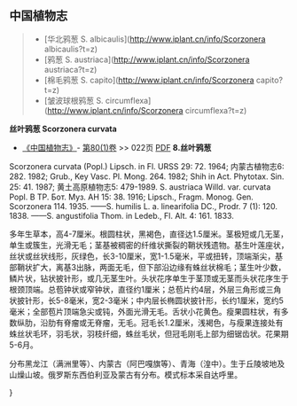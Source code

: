 

## 中国植物志

> * [华北鸦葱  S.  albicaulis](http://www.iplant.cn/info/Scorzonera albicaulis?t=z)
> * [鸦葱  S.  austriaca](http://www.iplant.cn/info/Scorzonera austriaca?t=z)
> * [棉毛鸦葱  S.  capito](http://www.iplant.cn/info/Scorzonera capito?t=z)
> * [皱波球根鸦葱  S.  circumflexa](http://www.iplant.cn/info/Scorzonera circumflexa?t=z)


**丝叶鸦葱 Scorzonera curvata**

* [《中国植物志》](http://www.iplant.cn/frps)- [第80(1)卷](http://www.iplant.cn/frps/vol/80(1)) >> 022页 [PDF](http://www.iplant.cn/frps/pdf/80(1)/022.PDF)
**8.丝叶鸦葱**

Scorzonera curvata (Popl.) Lipsch. in Fl. URSS 29: 72. 1964; 内蒙古植物志6: 282. 1982; Grub., Key Vasc. Pl. Mong. 264. 1982; Shih in Act. Phytotax. Sin. 25: 41. 1987; 黄土高原植物志5: 479-1989. S. austriaca Willd. var. curvata Popl. B ТР. Бот. Муз. АН 15: 38. 1916; Lipsch., Fragm. Monog. Gen. Scorzonera 114. 1935. ——S. humilis L. a. linearifolia DC., Prodr. 7 (1): 120. 1838. ——S. angustifolia Thom. in Ledeb., Fl. Alt. 4: 161. 1833.

多年生草本，高4-7厘米。根圆柱状，黑褐色，直径达1.5厘米。茎极短或几无茎，单生或簇生，光滑无毛；茎基被稠密的纤维状撕裂的鞘状残遗物。基生叶莲座状，丝状或丝状线形，灰绿色，长3-10厘米，宽1-1.5毫米，平或扭转，顶端渐尖，基部鞘状扩大，离基3出脉，两面无毛，但下部沿边缘有蛛丝状棉毛；茎生叶少数，鳞片状，钻状披针形，或几无茎生叶。头状花序单生于茎顶或无茎而头状花序生于根颈顶端。总苞钟状或窄钟状，直径约1厘米；总苞片约4层，外层三角形或三角状披针形，长5-8毫米，宽2-3毫米；中内层长椭圆状披针形，长约1厘米，宽约5毫米；全部苞片顶端急尖或钝，外面光滑无毛。舌状小花黄色。瘦果圆柱状，有多数纵肋，沿肋有脊瘤或无脊瘤，无毛。冠毛长1.2厘米，浅褐色，与瘦果连接处有蛛丝状毛环，羽毛状，羽枝纤细，蛛丝毛状，但冠毛刚毛上部为细锯齿状。花果期5-6月。

分布黑龙江（满洲里等）、内蒙古（阿巴嘎旗等）、青海（湟中）。生于丘陵坡地及山燥山坡。俄罗斯东西伯利亚及蒙古有分布。模式标本采自达呼里。

}